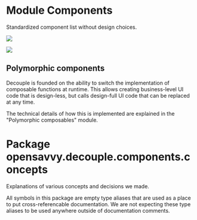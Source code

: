 # Module Components

Standardized component list without design choices.

<a href="https://search.maven.org/search?q=dev.opensavvy.decouple.components"><img src="https://img.shields.io/maven-central/v/dev.opensavvy.decouple/components.svg?label=Maven%20Central"></a>

<a href="https://gitlab.com/opensavvy/wiki/-/blob/main/stability.md#stability-levels"><img src="https://badgen.net/static/Stability/experimental/purple"></a>

## Polymorphic components

Decouple is founded on the ability to switch the implementation of composable functions at runtime.
This allows creating business-level UI code that is design-less, but calls design-full UI code that can be replaced at any time.

The technical details of how this is implemented are explained in the "Polymorphic composables" module.

# Package opensavvy.decouple.components.concepts

Explanations of various concepts and decisions we made.

All symbols in this package are empty type aliases that are used as a place to put cross-referencable documentation.
We are not expecting these type aliases to be used anywhere outside of documentation comments.
